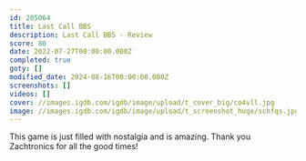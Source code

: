 ```yaml
---
id: 205064
title: Last Call BBS
description: Last Call BBS - Review
score: 80
date: 2022-07-27T00:00:00.000Z
completed: true
goty: []
modified_date: 2024-08-16T00:00:00.000Z
screenshots: []
videos: []
cover: //images.igdb.com/igdb/image/upload/t_cover_big/co4vll.jpg
image: //images.igdb.com/igdb/image/upload/t_screenshot_huge/schfqs.jpg
---
```

This game is just filled with nostalgia and is amazing. Thank you Zachtronics for all the good times!